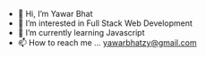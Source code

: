 - 👋 Hi, I’m Yawar Bhat
- 👀 I’m interested in Full Stack Web Development
- 🌱 I’m currently learning Javascript
- 📫 How to reach me ... yawarbhatzy@gmail.com

<!---
Yawarzy/Yawarzy is a ✨ special ✨ repository because its `README.md` (this file) appears on your GitHub profile.
You can click the Preview link to take a look at your changes.
--->
